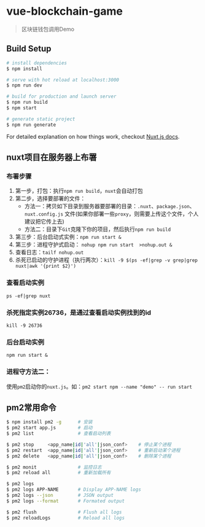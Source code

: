 # vue-blockchain-game

> 区块链钱包调用Demo

## Build Setup

``` bash
# install dependencies
$ npm install

# serve with hot reload at localhost:3000
$ npm run dev

# build for production and launch server
$ npm run build
$ npm start

# generate static project
$ npm run generate
```

For detailed explanation on how things work, checkout [Nuxt.js docs](https://nuxtjs.org).


## nuxt项目在服务器上布署

### 布署步骤

1. 第一步，打包：执行`npm run build`，`nuxt`会自动打包
2. 第二步，选择要部署的文件：
	* 方法一：拷贝如下目录到服务器要部署的目录：`.nuxt`、`package.json`、`nuxt.config.js` 文件(如果你部署一些`proxy`，则需要上传这个文件，个人建议把它传上去)
	* 方法二：目录下`Git`克隆下你的项目，然后执行`npm run build`
3. 第三步：后台启动式实例：`npm run start &`
4. 第三步：进程守护式启动： `nohup npm run start  >nohup.out &`
5. 查看日志：`tailf nohup.out`
6. 杀死已启动的守护进程（执行两次）：`kill -9 $(ps -ef|grep -v grep|grep nuxt|awk '{print $2}')`

### 查看启动实例

`ps -ef|grep nuxt`

### 杀死指定实例26736，是通过查看启动实例找到的id

`kill -9 26736`

### 后台启动实例

`npm run start &`

### 进程守方法二：

使用`pm2`启动你的`nuxt.js`。如：`pm2 start npm --name "demo" -- run start`

## pm2常用命令

``` bash
$ npm install pm2 -g      # 安装
$ pm2 start app.js        # 启动
$ pm2 list                # 查看启动列表

$ pm2 stop     <app_name|id|'all'|json_conf>    # 停止某个进程
$ pm2 restart  <app_name|id|'all'|json_conf>    # 重新启动某个进程
$ pm2 delete   <app_name|id|'all'|json_conf>    # 删除某个进程

$ pm2 monit               # 监控日志
$ pm2 reload all          # 重新加载所有

$ pm2 logs
$ pm2 logs APP-NAME       # Display APP-NAME logs 
$ pm2 logs --json         # JSON output 
$ pm2 logs --format       # Formated output 

$ pm2 flush               # Flush all logs 
$ pm2 reloadLogs          # Reload all logs 
```
